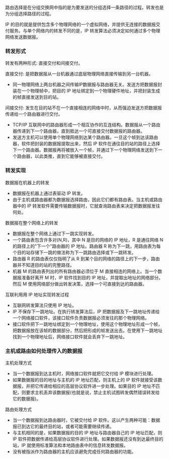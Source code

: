 
路由选择是在分组交换网中指的是为要发送的分组选择一条路径的过程。转发也是为分组选择路径的过程。

IP 的目的就是提供包含多个物理网络的一个虚拟网络，并提供无连接的数据报交付服务。与单个网络内的转发不同的是，IP 转发算法必须决定如何通过多个物理网络发送数据报。


### 转发形式

转发有两种形式: 直接交付和间接交付。

直接交付: 是把数据报从一台机器通过底层物理网络直接传输到另一台机器。
* 同一物理网络上两台机器之间传输IP数据报与路由器无关。发送方把数据报封装在一个物理帧中，把目的 IP 地址绑定到一个物理硬件地址，并把封装生成的帧直接发送到目的站。

间接交付: 发生在目的站不在一个直接相连的网络中时，从而强迫发送方把数据报传递给一个路由器进行交付。
* TCP/IP 互联网中的路由器形成一个相互协作的互连结构。数据报从一个路由器传递到下一个路由器，直到抵达一个可直接交付数据报的路由器。
* 发送方主机可以使用单个物理网络到达某个路由器。一旦这个帧到达该路由器，软件把封装的数据报提取出来，然后 IP 软件在通往目的站的路径上选择下一个路由器。数据报再将被放入一个帧，并通过下一个物理网络发送到下一个路由器，以此类推，直到它能够被直接交付。


### 转发实现

数据报在机器上的转发
* 数据报在机器上通过表驱动 IP 转发。
* 由于主机或路由器都为数据报选择路由，因此它们都有路由表。当主机或路由器中的 IP 转发软件需要传输数据报时，它就查询路由表来决定把数据报发往何处。

数据报在整个网络上的转发
* 数据报在整个网络上通过下一跳实现转发。
* 一个路由表包含许多对(N,R)，其中 N 是目的网络的 IP 地址，R 是通往网络 N 的路径上的"下一个"路由器的 IP 地址。路由器 R 称为下一跳，用路由表为每个目的站存储下一跳的做法称为下一跳路由选择或下一跳转发。
* 路由器 R 的路由表仅仅指明了从 R 到某个目的网络的路径上的下一步，路由器并不知道目的站的完整路径。
* 机器 M 的路由表列出的所有路由器必须位于 M 直接相连的网络上。当一个数据报准备好离开 M 时，IP 软件找到目的 IP 地址，并提取出地址的网络部分。然后 M 使用网络部分做出转发决策，选择一个可直接到达的路由器。

互联利用用 IP 地址实现转发过程
* 互联网转发算法只使用 IP 地址。
* IP 不保存下一跳地址。在执行转发算法后，IP 把数据报及下一跳地址传递给一个网络接口软件，该接口软件负责数据报必须发往的那个物理网络。
* 接口软件把下一跳地址绑定到一个物理地址，使用这个物理地址形成一个帧，把数据报放在该帧的数据部分，然后把形成的帧发送出去。在使用下一跳地址找到一个物理地址后，网络接口软件就会丢弃下一跳地址。


### 主机或路由如何处理传入的数据报

主机处理方式
* 当一个数据报到达主机时，网络接口软件就把它交付给 IP 模块进行处理。
* 如果数据报的目的地址与主机的 IP 地址匹配，则主机上的 IP 软件就接受该数据报，并把它传递给相应的高层协议软件进一步处理。如果目的 IP 地址不匹配，则要求主机丢弃该数据报(也就是说，禁止主机试图转发偶然错误转发给它的数据报)。

路由处理方式
* 当一个数据报到达路由器时，它被交付给 IP 软件。这以产生两种可能：数据报已到达它的最终目的站，或者可能需要继续传递。
* 与主机相同的是，如果数据报的目的 IP 地址与路由器自己的 IP 地址匹配，则 IP 软件把数据传递给高层协议软件进行处理。如果数据报还没有到达最终目的站，IP 就使用标准算法和本地路由表中的信息转发数据报。
* 没有被指派作为路由器的主机应该避免完成任何路由器的功能。
